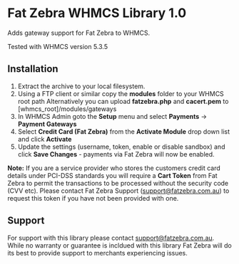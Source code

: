 Fat Zebra WHMCS Library 1.0
===========================

Adds gateway support for Fat Zebra to WHMCS.

Tested with WHMCS version 5.3.5

Installation
------------

1. Extract the archive to your local filesystem.
2. Using a FTP client or similar copy the **modules** folder to your WHMCS root path
   Alternatively you can upload **fatzebra.php** and **cacert.pem** to [whmcs_root]/modules/gateways
3. In WHMCS Admin goto the **Setup** menu and select **Payments** -> **Payment Gateways**
4. Select **Credit Card (Fat Zebra)** from the **Activate Module** drop down list and click **Activate**
5. Update the settings (username, token, enable or disable sandbox) and click **Save Changes** - payments via Fat Zebra will now be enabled.

**Note:** If you are a service provider who stores the customers credit card details under PCI-DSS standards you will require a **Cart Token** from Fat Zebra to permit the transactions
to be processed without the security code (CVV etc). Please contact Fat Zebra Support (support@fatzebra.com.au) to request this token if you have not been provided with one.

Support
-------

For support with this library please contact support@fatzebra.com.au. While no warranty or guarantee is incldued with this library Fat Zebra will do its best to provide support to merchants experiencing issues.